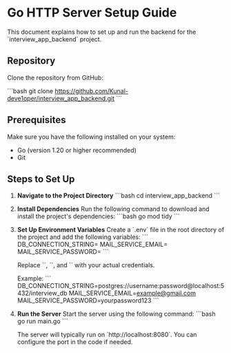 # Go HTTP Server Setup Guide

This document explains how to set up and run the backend for the \`interview_app_backend\` project.

## Repository

Clone the repository from GitHub:

\`\`\`bash
git clone https://github.com/Kunal-deve1oper/interview_app_backend.git
\`\`\`

## Prerequisites

Make sure you have the following installed on your system:
- Go (version 1.20 or higher recommended)
- Git

## Steps to Set Up

1. **Navigate to the Project Directory**
   \`\`\`bash
   cd interview_app_backend
   \`\`\`

2. **Install Dependencies**
   Run the following command to download and install the project's dependencies:
   \`\`\`bash
   go mod tidy
   \`\`\`

3. **Set Up Environment Variables**
   Create a \`.env\` file in the root directory of the project and add the following variables:
   \`\`\`
   DB_CONNECTION_STRING=<your-database-connection-string>
   MAIL_SERVICE_EMAIL=<your-mail-service-email>
   MAIL_SERVICE_PASSWORD=<your-mail-service-password>
   \`\``

   Replace \`<your-database-connection-string>\`, \`<your-mail-service-email>\`, and \`<your-mail-service-password>\` with your actual credentials.

   Example:
   \`\`\`
   DB_CONNECTION_STRING=postgres://username:password@localhost:5432/interview_db
   MAIL_SERVICE_EMAIL=example@gmail.com
   MAIL_SERVICE_PASSWORD=yourpassword123
   \`\`\`

4. **Run the Server**
   Start the server using the following command:
   \`\`\`bash
   go run main.go
   \`\`\`

   The server will typically run on \`http://localhost:8080\`. You can configure the port in the code if needed.

